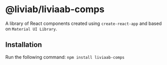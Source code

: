 # @liviab/liviaab-comps
A library of React components created using `create-react-app` and based on `Material UI Library`.

## Installation
Run the following command:
`npm install liviaab-comps`
